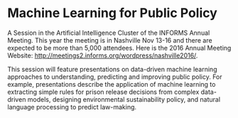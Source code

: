 <!-- README.md is generated from README.Rmd. Please edit that file -->
Machine Learning for Public Policy
==================================

A Session in the Artificial Intelligence Cluster of the INFORMS Annual Meeting. This year the meeting is in Nashville Nov 13-16 and there are expected to be more than 5,000 attendees. Here is the 2016 Annual Meeting Website: <http://meetings2.informs.org/wordpress/nashville2016/>.

This session will feature presentations on data-driven machine learning approaches to understanding, predicting and improving public policy. For example, presentations describe the application of machine learning to extracting simple rules for prison release decisions from complex data-driven models, designing environmental sustainability policy, and natural language processing to predict law-making.
